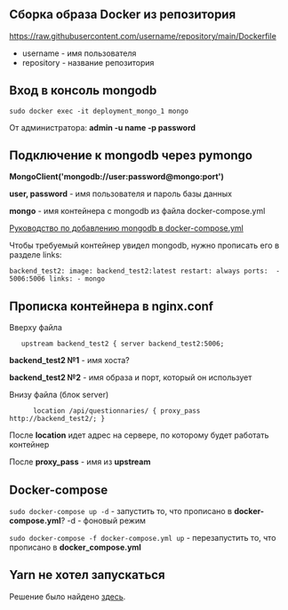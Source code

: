 ## Сборка образа Docker из репозитория ##

https://raw.githubusercontent.com/username/repository/main/Dockerfile

- username - имя пользователя
- repository - название репозитория

## Вход в консоль mongodb ##

`sudo docker exec -it deployment_mongo_1 mongo`

От администратора:
__admin -u name -p password__

## Подключение к mongodb через pymongo ##

__MongoClient('mongodb://user:password@mongo:port')__

__user, password__ - имя пользователя и пароль базы данных

__mongo__ - имя контейнера с mongodb из файла docker-compose.yml

[Руководство по добавлению mongodb в docker-compose.yml](https://hub.docker.com/_/mongo)

Чтобы требуемый контейнер увидел mongodb, нужно прописать его в разделе links:

  `backend_test2:
    image: backend_test2:latest
    restart: always
    ports: 
      - 5006:5006
    links:
      - mongo`
 
 ## Прописка контейнера в nginx.conf ##
 
 Вверху файла
 
 `    upstream backend_test2 {
      server backend_test2:5006;  `
      
__backend_test2 №1__ - имя хоста?

__backend_test2 №2__ - имя образа и порт, который он использует

Внизу файла (блок server)

`      location /api/questionnaries/ {
        proxy_pass http://backend_test2/;
      }`
      
После __location__ идет адрес на сервере, по которому будет работать контейнер

После __proxy_pass__ - имя из __upstream__
      
## Docker-compose ##

`sudo docker-compose up -d` - запустить то, что прописано в __docker-compose.yml__? -d - фоновый режим

`sudo docker-compose -f docker-compose.yml up` - перезапустить то, что прописано в __docker_compose.yml__

## Yarn не хотел запускаться ##

Решение было найдено [здесь](https://laracasts.com/discuss/channels/laravel/sh-1-cross-env-permission-denied).
